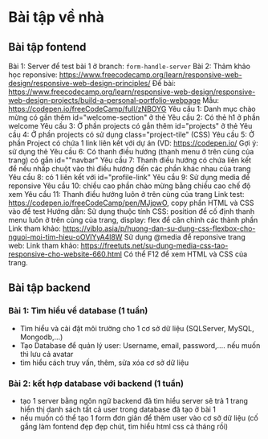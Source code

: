 # Bài tập về nhà

## Bài tập fontend
Bài 1:
Server để test bài 1 ở branch: `form-handle-server`
Bài 2: 
Thảm khảo học reponsive: https://www.freecodecamp.org/learn/responsive-web-design/responsive-web-design-principles/
Đề bài: https://www.freecodecamp.org/learn/responsive-web-design/responsive-web-design-projects/build-a-personal-portfolio-webpage
Mẫu: https://codepen.io/freeCodeCamp/full/zNBOYG
Yêu cầu 1: Danh mục chào mừng có gắn thêm id="welcome-section" ở thẻ
Yêu cầu 2: Có thẻ h1 ở phần welcome
Yêu cầu 3: Ở phần projects có gắn thêm id="projects" ở thẻ
Yêu cầu 4: Ở phần projects có sử dụng class="project-tile" (CSS)
Yêu cầu 5: Ở phần Project có chứa 1 link liên kết với dự án (VD: https://codepen.io/ 
	Gợi ý: sử dụng thẻ <a/>
Yêu cầu 6: Có thanh điều hướng (thanh menu ở trên cùng của trang) có gắn id=""navbar"
Yêu cầu 7: Thanh điều hướng có chứa liên kết để nếu nhấp chuột vào thì điều hướng đến các phần khác nhau của trang
Yêu cầu 8: có 1 liên kết với id="profile-link"
Yêu cầu 9: Sử dụng media để reponsive
Yêu cầu 10: chiều cao phần chào mừng bằng chiều cao chế độ xem
Yêu cầu 11: Thanh điều hướng luôn ở trên cùng của trang
Link test: https://codepen.io/freeCodeCamp/pen/MJjpwO, copy phần HTML và CSS vào để test
Hướng dẫn: 
Sử dụng thuộc tính CSS: position để cố định thanh menu luôn ở trên cùng của trang,
			display: flex để căn chỉnh các thành phần
				Link tham khảo: https://viblo.asia/p/huong-dan-su-dung-css-flexbox-cho-nguoi-moi-tim-hieu-oOVlYyA4l8W
			Sử dụng @media để reponsive trang web:
				Link tham khảo: https://freetuts.net/su-dung-media-css-tao-responsive-cho-website-660.html
Có thể F12 để xem HTML và CSS của trang.
## Bài tập backend

### Bài 1: Tìm hiểu về database (1 tuần)

- Tìm hiểu và cài đặt môi trường cho 1 cơ sở dữ liệu (SQLServer, MySQL, Mongodb,...)
- Tạo Database để quản lý user: Username, email, password,.... nếu muốn thì lưu cả avatar
- tìm hiểu cách truy vấn, thêm, sửa xóa cơ sở dữ liệu

### Bài 2: kết hợp database với backend (1 tuần)

- tạo 1 server bằng ngôn ngữ backend đã tìm hiểu
server sẽ trả 1 trang hiển thị danh sách tất cả user trong database đã tạo ở bài 1
- nếu muốn có thể tạo 1 form đơn giản để thêm user vào cơ sở dữ liệu
(cố gắng làm fontend đẹp đẹp chút, tìm hiểu html css cả tháng rồi)
